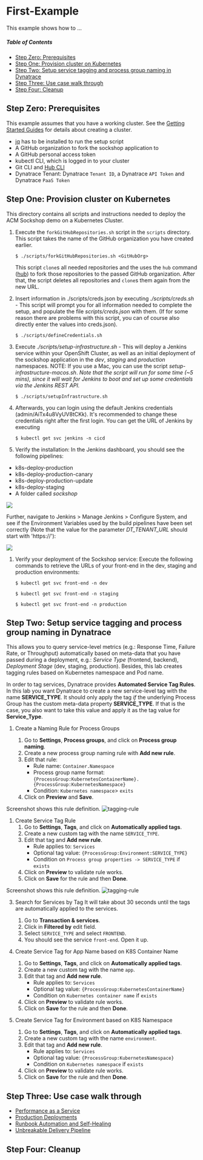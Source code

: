 # First-Example
This example shows how to ...

##### Table of Contents
 * [Step Zero: Prerequisites](#step-zero)
 * [Step One: Provision cluster on Kubernetes](#step-one)
 * [Step Two: Setup service tagging and process group naming in Dynatrace](#step-two)
 * [Step Three: Use case walk through](#step-three)
 * [Step Four: Cleanup](#step-four)

## Step Zero: Prerequisites <a id="step-zero"></a>

This example assumes that you have a working cluster. See the [Getting Started Guides](https://kubernetes.io/docs/setup/) for details about creating a cluster.

* [jq](https://stedolan.github.io/jq/) has to be installed to run the setup script
* A GitHub organization to fork the sockshop application to
* A GitHub personal access token
* kubectl CLI, which is logged in to your cluster
* Git CLI and [Hub CLI](https://hub.github.com/)
* Dynatrace Tenant: Dynatrace `Tenant ID`, a Dynatrace `API Token` and Dynatrace `PaaS Token`

## Step One: Provision cluster on Kubernetes <a id="step-one"></a>

This directory contains all scripts and instructions needed to deploy the ACM Sockshop demo on a Kubernetes Cluster.

1. Execute the `forkGitHubRepositories.sh` script in the `scripts` directory. This script takes the name of the GitHub organization you have created earlier.

    ```console
    $ ./scripts/forkGitHubRepositories.sh <GitHubOrg>
    ```

    This script `clone`s all needed repositories and the uses the `hub` command ([hub](https://hub.github.com/)) to fork those repositories to the passed GitHub organization. After that, the script deletes all repositories and `clone`s them again from the new URL.
    
1. Insert information in ./scripts/creds.json by executing *./scripts/creds.sh* - This script will prompt you for all information needed to complete the setup, and populate the file *scripts/creds.json* with them. (If for some reason there are problems with this script, you can of course also directly enter the values into creds.json).

    ```console
    $ ./scripts/defineCredentials.sh
    ```
    
1. Execute *./scripts/setup-infrastructure.sh* - This will deploy a Jenkins service within your OpenShift Cluster, as well as an initial deployment of the sockshop application in the *dev*, *staging* and *production* namespaces. NOTE: If you use a Mac, you can use the script *setup-infrastructure-macos.sh*.
*Note that the script will run for some time (~5 mins), since it will wait for Jenkins to boot and set up some credentials via the Jenkins REST API.*

    ```console
    $ ./scripts/setupInfrastructure.sh
    ```
    
1. Afterwards, you can login using the default Jenkins credentials (admin/AiTx4u8VyUV8tCKk). It's recommended to change these credentials right after the first login. You can get the URL of Jenkins by executing

    ```console
    $ kubectl get svc jenkins -n cicd
    ``` 

1. Verify the installation: In the Jenkins dashboard, you should see the following pipelines:

* k8s-deploy-production
* k8s-deploy-production-canary
* k8s-deploy-production-update
* k8s-deploy-staging
* A folder called *sockshop*

![](./assets/jenkins-dashboard.png)

Further, navigate to Jenkins > Manage Jenkins > Configure System, and see if the Environment Variables used by the build pipelines have been set correctly (Note that the value for the parameter *DT_TENANT_URL* should start with 'https://'):

![](./assets/jenkins-env-vars.png)

1. Verify your deployment of the Sockshop service: Execute the following commands to retrieve the URLs of your front-end in the dev, staging and production environments:

    ```console
    $ kubectl get svc front-end -n dev
    ```

    ```console
    $ kubectl get svc front-end -n staging
    ```

    ```console
    $ kubectl get svc front-end -n production
    ```

## Step Two: Setup service tagging and process group naming in Dynatrace <a id="step-two"></a>

This allows you to query service-level metrics (e.g.: Response Time, Failure Rate, or Throughput) automatically based on meta-data that you have passed during a deployment, e.g.: *Service Type* (frontend, backend), *Deployment Stage* (dev, staging, production). Besides, this lab creates tagging rules based on Kubernetes namespace and Pod name.

In order to tag services, Dynatrace provides **Automated Service Tag Rules**. In this lab you want Dynatrace to create a new service-level tag with the name **SERVICE_TYPE**. It should only apply the tag *if* the underlying Process Group has the custom meta-data property **SERVICE_TYPE**. If that is the case, you also want to take this value and apply it as the tag value for **Service_Type**.

1. Create a Naming Rule for Process Groups

    1. Go to **Settings**, **Process groups**, and click on **Process group naming**.
    1. Create a new process group naming rule with **Add new rule**. 
    1. Edit that rule:
        * Rule name: `Container.Namespace`
        * Process group name format: `{ProcessGroup:KubernetesContainerName}.{ProcessGroup:KubernetesNamespace}`
        * Condition: `Kubernetes namespace`> `exits`
    1. Click on **Preview** and **Save**.

Screenshot shows this rule definition.
![tagging-rule](./assets/pg_naming.png)

1. Create Service Tag Rule
    1. Go to **Settings**, **Tags**, and click on **Automatically applied tags**.
    1. Create a new custom tag with the name `SERVICE_TYPE`.
    1. Edit that tag and **Add new rule**.
        * Rule applies to: `Services` 
        * Optional tag value: `{ProcessGroup:Environment:SERVICE_TYPE}`
        * Condition on `Process group properties -> SERVICE_TYPE` if `exists`
    1. Click on **Preview** to validate rule works.
    1. Click on **Save** for the rule and then **Done**.

Screenshot shows this rule definition.
![tagging-rule](./assets/tagging_rule.png)

3. Search for Services by Tag
It will take about 30 seconds until the tags are automatically applied to the services.
    1. Go to **Transaction & services**.
    1. Click in **Filtered by** edit field.
    1. Select `SERVICE_TYPE` and select `FRONTEND`.
    1. You should see the service `front-end`. Open it up.

4. Create Service Tag for App Name based on K8S Container Name
    1. Go to **Settings**, **Tags**, and click on **Automatically applied tags**.
    1. Create a new custom tag with the name `app`.
    1. Edit that tag and **Add new rule**.
        * Rule applies to: `Services` 
        * Optional tag value: `{ProcessGroup:KubernetesContainerName}`
        * Condition on `Kubernetes container name` if `exists`
    1. Click on **Preview** to validate rule works.
    1. Click on **Save** for the rule and then **Done**.

5. Create Service Tag for Environment based on K8S Namespace
    1. Go to **Settings**, **Tags**, and click on **Automatically applied tags**.
    1. Create a new custom tag with the name `environment`.
    1. Edit that tag and **Add new rule**.
        * Rule applies to: `Services` 
        * Optional tag value: `{ProcessGroup:KubernetesNamespace}`
        * Condition on `Kubernetes namespace` if `exists`
    1. Click on **Preview** to validate rule works.
    1. Click on **Save** for the rule and then **Done**.

## Step Three: Use case walk through <a id="step-three"></a>

* [Performance as a Service](./usecases/performance-as-a-service) 
* [Production Deployments](./usecases/production-deployments) 
* [Runbook Automation and Self-Healing](./usecases/runbook-automation-and-self-healing) 
* [Unbreakable Delivery Pipeline](./usecases/unbreakable-delivery-pipeline)

## Step Four: Cleanup <a id="step-four"></a>